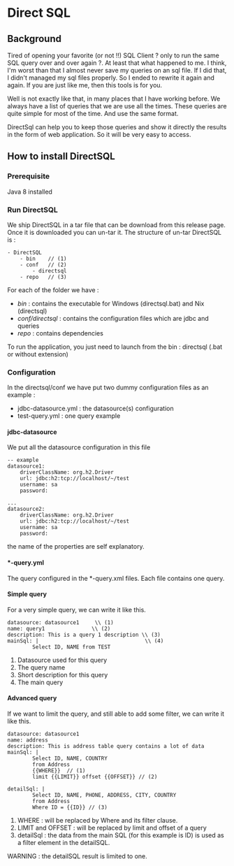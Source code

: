 # Direct SQL

## Background

Tired of opening your favorite (or not !!) SQL Client ? only to run the same SQL query
over and over again ?. At least that what happened to me. I think, I'm worst than that
I almost never save my queries on an sql file. If I did that, I didn't managed my sql files
properly. So I ended to rewrite it again and again. If you are just like me, then this tools is for you.
 
Well is not exactly like that, in many places that I have working before. We always have
a list of queries that we are use all the times. These queries are quite simple for most of 
the time. And use the same format.

DirectSql can help you to keep those queries and show it directly the results in the form 
of web application. So it will be very easy to access.

## How to install DirectSQL

### Prerequisite

Java 8 installed

### Run DirectSQL

We ship DirectSQL in a tar file that can be download from this release page. Once it is downloaded
you can un-tar it. The structure of un-tar DirectSQL is :

```
- DirectSQL
    - bin    // (1)
    - conf   // (2)
        - directsql 
    - repo   // (3)
```    

For each of the folder we have :

- _bin_ : contains the executable for Windows (directsql.bat) and Nix (directsql)
- _conf/directsql_ : contains the configuration files which are jdbc and queries
- _repo_ : contains dependencies 

To run the application, you just need to launch from the bin : directsql (.bat or without extension)

### Configuration
 
In the directsql/conf we have put two dummy configuration files as an example :

- jdbc-datasource.yml : the datasource(s) configuration
- test-query.yml : one query example

#### jdbc-datasource

We put all the datasource configuration in this file
```
-- example
datasource1:
    driverClassName: org.h2.Driver
    url: jdbc:h2:tcp://localhost/~/test
    username: sa
    password:

...
datasource2:
    driverClassName: org.h2.Driver
    url: jdbc:h2:tcp://localhost/~/test
    username: sa
    password:
```

the name of the properties are self explanatory.

#### \*-query.yml

The query configured in the \*-query.xml files. Each file contains one query.

#### Simple query

For a very simple query, we can write it like this.

```
datasource: datasource1     \\ (1)
name: query1               \\ (2)
description: This is a query 1 description \\ (3)
mainSql: |                                  \\ (4)
        Select ID, NAME from TEST
```


1. Datasource used for this query
2. The query name
3. Short description for this query
4. The main query

#### Advanced query

If we want to limit the query, and still able to add some filter, we
can write it like this.

```
datasource: datasource1
name: address
description: This is address table query contains a lot of data
mainSql: |
        Select ID, NAME, COUNTRY
        from Address
        {{WHERE}}  // (1)
        limit {{LIMIT}} offset {{OFFSET}} // (2)

detailSql: |
        Select ID, NAME, PHONE, ADDRESS, CITY, COUNTRY
        from Address
        Where ID = {{ID}} // (3)
```

1. WHERE : will be replaced by Where and its filter clause.
2. LIMIT and OFFSET : will be replaced by limit and offset of a query
3. detailSql : the data from the main SQL (for this example is ID) is used
   as a filter element in the detailSQL.
   
WARNING : the detailSQL result is limited to one.

